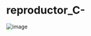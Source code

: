 # reproductor_C-
![image](https://github.com/user-attachments/assets/f7efcc87-ecf9-44f6-90f1-a1c77622d79d)
